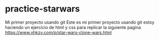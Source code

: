# practice-starwars
Mi primer proyecto usando git
Este es mi primer proyecto usando git estoy haciendo un ejercicio de html y css para replicar la siguiente pagina https://www.xhkzv.com/p/star-wars-clone-wars.html 
